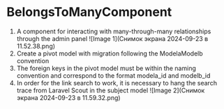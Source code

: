 # BelongsToManyComponent

1. A component for interacting with many-through-many relationships through the admin panel
![Image 1](Снимок экрана 2024-09-23 в 11.52.38.png)
2. Create a pivot model with migration following the ModelaModelb convention
3. The foreign keys in the pivot model must be within the naming convention and correspond to the format modela_id and modelb_id
4. In order for the link search to work, it is necessary to hang the search trace from Laravel Scout in the subject model
![Image 2](Снимок экрана 2024-09-23 в 11.59.32.png)
